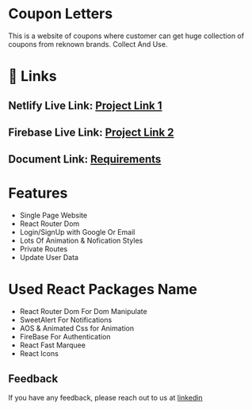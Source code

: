 
# Coupon Letters

This is a website of coupons where customer can get huge collection of coupons from reknown brands. Collect And Use.


# 🔗 Links
## Netlify Live Link: [Project Link 1](https://reactfirebase-coupon-letters.netlify.app/)
## Firebase Live Link: [Project Link 2](https://reactfirebase-coupon-letters.web.app/)
## Document Link: [Requirements](https://drive.google.com/file/d/1WhtJx1HdTLrkaateDEqOVavMjA2oW6u5/view?usp=sharing)


# Features

- Single Page Website
- React Router Dom
- Login/SignUp with Google Or Email
- Lots Of Animation & Nofication Styles
- Private Routes
- Update User Data

# Used React Packages Name

- React Router Dom For Dom Manipulate
- SweetAlert For Notifications 
- AOS & Animated Css for Animation
- FireBase For Authentication
- React Fast Marquee
- React Icons





## Feedback

If you have any feedback, please reach out to us at [linkedin](https://www.linkedin.com/in/aanafiu/)


